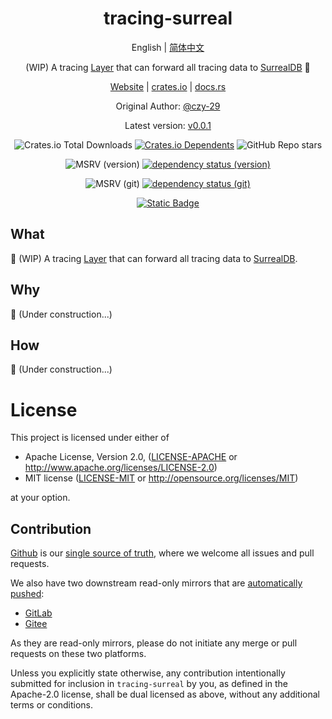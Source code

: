<div align="center">

# tracing-surreal

English | [简体中文](README-CN.md)

(WIP) A tracing [Layer](https://docs.rs/tracing-subscriber/latest/tracing_subscriber/layer/trait.Layer.html) that can forward all tracing data to [SurrealDB](https://surrealdb.com/) 🚧

[Website](https://opensound.run) | [crates.io](https://crates.io/crates/tracing-surreal) | [docs.rs](https://docs.rs/tracing-surreal/latest/tracing-surreal)

Original Author: [@czy-29](https://github.com/czy-29)

Latest version: [v0.0.1](https://github.com/opensound-org/tracing-surreal/releases/tag/v0.0.1)

![Crates.io Total Downloads](https://img.shields.io/crates/d/tracing-surreal)
[![Crates.io Dependents](https://img.shields.io/crates/dependents/tracing-surreal)](https://crates.io/crates/tracing-surreal/reverse_dependencies)
![GitHub Repo stars](https://img.shields.io/github/stars/opensound-org/tracing-surreal)

![MSRV (version)](https://img.shields.io/crates/msrv/tracing-surreal/0.0.1?label=v0.0.1-msrv)
[![dependency status (version)](https://deps.rs/crate/tracing-surreal/0.0.1/status.svg?subject=v0.0.1-deps)](https://deps.rs/crate/tracing-surreal/0.0.1)

![MSRV (git)](https://img.shields.io/badge/git--msrv-1.80.0-blue)
[![dependency status (git)](https://deps.rs/repo/github/opensound-org/tracing-surreal/status.svg?subject=git-deps)](https://deps.rs/repo/github/opensound-org/tracing-surreal)

[![Static Badge](https://img.shields.io/badge/build_with-Rust_1.82.0-dca282)](https://blog.rust-lang.org/2024/10/17/Rust-1.82.0.html)

</div>

## What
🚧 (WIP) A tracing [Layer](https://docs.rs/tracing-subscriber/latest/tracing_subscriber/layer/trait.Layer.html) that can forward all tracing data to [SurrealDB](https://surrealdb.com/).

## Why
🚧 (Under construction...)

## How
🚧 (Under construction...)

# License

This project is licensed under either of

 * Apache License, Version 2.0, ([LICENSE-APACHE](LICENSE-APACHE) or
   http://www.apache.org/licenses/LICENSE-2.0)
 * MIT license ([LICENSE-MIT](LICENSE-MIT) or
   http://opensource.org/licenses/MIT)

at your option.

## Contribution

[Github](https://github.com/opensound-org/tracing-surreal) is our [single source of truth](https://en.wikipedia.org/wiki/Single_source_of_truth), where we welcome all issues and pull requests.

We also have two downstream read-only mirrors that are [automatically pushed](.github/workflows/mirror.yml):
- [GitLab](https://gitlab.com/opensound-org/tracing-surreal)
- [Gitee](https://gitee.com/opensound-org/tracing-surreal)

As they are read-only mirrors, please do not initiate any merge or pull requests on these two platforms.

Unless you explicitly state otherwise, any contribution intentionally submitted
for inclusion in `tracing-surreal` by you, as defined in the Apache-2.0 license, shall be
dual licensed as above, without any additional terms or conditions.
